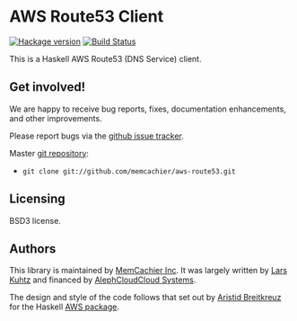 # AWS Route53 Client

[![Hackage version](https://img.shields.io/hackage/v/aws-route53.svg?style=flat)](https://hackage.haskell.org/package/aws-route53)
[![Build Status](https://img.shields.io/travis/memcachier/aws-route53.svg?style=flat)](https://travis-ci.org/memcachier/aws-route53)

This is a Haskell AWS Route53 (DNS Service) client.

## Get involved!

We are happy to receive bug reports, fixes, documentation enhancements,
and other improvements.

Please report bugs via the
[github issue tracker](http://github.com/memcachier/aws-route53/issues).

Master [git repository](http://github.com/memcachier/aws-route53):

* `git clone git://github.com/memcachier/aws-route53.git`

## Licensing

BSD3 license.

## Authors

This library is maintained by [MemCachier
Inc](mailto:info@memcachier.com). It was largely written by [Lars
Kuhtz](http://react.cs.uni-sb.de/people/kuhtz.html) and financed by
[AlephCloudCloud Systems](http://www.alephcloud.com/).

The design and style of the code follows that set out by [Aristid
Breitkreuz](https://github.com/aristidb) for the Haskell [AWS
package](https://github.com/aristidb/aws).

